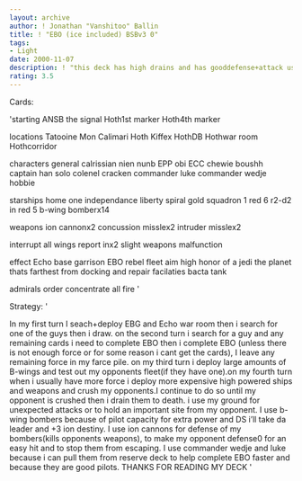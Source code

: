 ```yaml
---
layout: archive
author: ! Jonathan "Vanshitoo" Ballin
title: ! "EBO (ice included) BSBv3 0"
tags:
- Light
date: 2000-11-07
description: ! "this deck has high drains and has gooddefense+attack using weapons. primarilyspace"
rating: 3.5
---
```

Cards: 

'starting
ANSB
the signal
Hoth1st marker
Hoth4th marker

locations
Tatooine
Mon Calimari
Hoth
Kiffex
HothDB
Hothwar room
Hothcorridor

characters
general calrissian
nien nunb
EPP obi
ECC chewie
boushh
captain han solo
colenel cracken
commander luke
commander wedje
hobbie

starships
home one
independance
liberty
spiral
gold squadron 1
red 6
r2-d2 in red 5
b-wing bomberx14

weapons
ion cannonx2
concussion misslex2
intruder misslex2

interrupt
all wings report inx2
slight weapons malfunction

effect
Echo base garrison
EBO
rebel fleet
aim high
honor of a jedi
the planet thats farthest from
docking and repair facilaties
bacta tank

admirals order
concentrate all fire '

Strategy: '

In my first turn I seach+deploy EBG and Echo war
room then i search for one of the guys then i draw.
on the second turn i search for a guy and any
remaining cards i need to complete EBO then i
complete EBO (unless there is not enough force or
for some reason i cant get the cards), I leave any
remaining force in my farce pile. on my third turn
i deploy large amounts of B-wings and test out my
opponents fleet(if they have one).on my fourth turn
when i usually have more force i deploy more
expensive high powered ships and weapons and crush
my opponents.I continue to do so until my opponent
 is crushed then i drain them to death. i use my
 ground for unexpected attacks or to hold an
important site from my opponent.
	I use b-wing bombers because of pilot capacity
for extra power and DS i’ll take da leader and +3
ion destiny. I use ion cannons for defense of my
bombers(kills opponents weapons), to make my opponent
defense0 for an easy hit and to stop them from
escaping. I use commander wedje and luke because i
can pull them from reserve deck to help complete
EBO faster and because they are good pilots.
THANKS FOR READING MY DECK    '